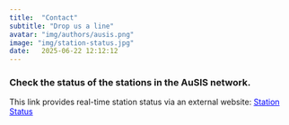 ```yaml
---
title:  "Contact"
subtitle: "Drop us a line"
avatar: "img/authors/ausis.png"
image: "img/station-status.jpg"
date:   2025-06-22 12:12:12
---
```


### Check the status of the stations in the AuSIS network.

This link provides real-time station status via an external website: <a href="https://auspass.edu.au/slmon/" style="color:blue;" target="_blank" rel="noopener noreferrer">Station Status</a>
